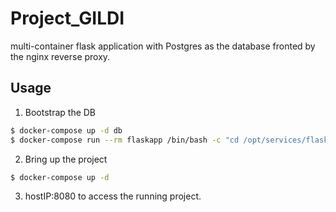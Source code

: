 # Project_GILDI

multi-container flask application with Postgres as the database fronted by the nginx reverse proxy.

## Usage

1. Bootstrap the DB
```bash
$ docker-compose up -d db
$ docker-compose run --rm flaskapp /bin/bash -c "cd /opt/services/flaskapp/src && python -c  'import database; database.init_db()'"
```

2. Bring up the project
```bash
$ docker-compose up -d
```

3. hostIP:8080 to access the running project.